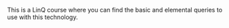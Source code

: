 This is a LinQ course where you can find the basic and elemental queries to use with this technology.
